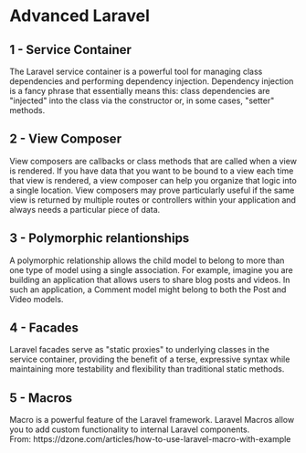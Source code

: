 # Advanced Laravel

## 1 - Service Container

<p>
The Laravel service container is a powerful tool for managing class dependencies and performing dependency injection. Dependency injection is a fancy phrase that essentially means this: class dependencies are "injected" into the class via the constructor or, in some cases, "setter" methods.
</p>

## 2 - View Composer

<p>
View composers are callbacks or class methods that are called when a view is rendered. If you have data that you want to be bound to a view each time that view is rendered, a view composer can help you organize that logic into a single location. View composers may prove particularly useful if the same view is returned by multiple routes or controllers within your application and always needs a particular piece of data.
</p>

## 3 - Polymorphic relantionships

<p>
A polymorphic relationship allows the child model to belong to more than one type of model using a single association. For example, imagine you are building an application that allows users to share blog posts and videos. In such an application, a Comment model might belong to both the Post and Video models.
</p>

## 4 - Facades

<p>
Laravel facades serve as "static proxies" to underlying classes in the service container, providing the benefit of a terse, expressive syntax while maintaining more testability and flexibility than traditional static methods.
</p>

## 5 - Macros

<p>
Macro is a powerful feature of the Laravel framework. Laravel Macros allow you to add custom functionality to internal Laravel components. <br>
From: https://dzone.com/articles/how-to-use-laravel-macro-with-example
</p>
